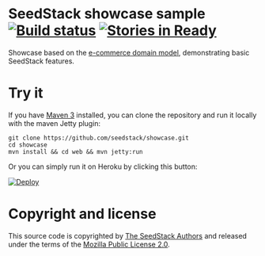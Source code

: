 # SeedStack showcase sample [![Build status](https://travis-ci.org/seedstack/showcase.svg?branch=master)](https://travis-ci.org/seedstack/showcase) [![Stories in Ready](https://badge.waffle.io/seedstack/showcase.png?label=ready&title=Ready)](https://waffle.io/seedstack/showcase)

Showcase based on the [e-commerce domain model](https://github.com/seedstack/ecommerce-domain-sample), demonstrating basic SeedStack features.

# Try it

If you have [Maven 3](http://maven.apache.org/) installed, you can clone the repository and run it locally with the maven Jetty plugin:

    git clone https://github.com/seedstack/showcase.git
    cd showcase
    mvn install && cd web && mvn jetty:run
    
Or you can simply run it on Heroku by clicking this button:

[![Deploy](https://www.herokucdn.com/deploy/button.png)](https://heroku.com/deploy)

# Copyright and license

This source code is copyrighted by [The SeedStack Authors](https://github.com/seedstack/seedstack/blob/master/AUTHORS) and
released under the terms of the [Mozilla Public License 2.0](https://www.mozilla.org/MPL/2.0/).

